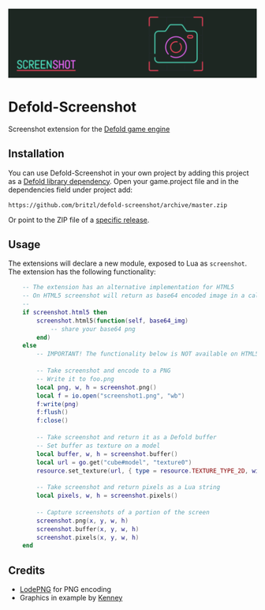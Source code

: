 ![](logo.png)

# Defold-Screenshot
Screenshot extension for the [Defold game engine](http://www.defold.com)

## Installation
You can use Defold-Screenshot in your own project by adding this project as a [Defold library dependency](http://www.defold.com/manuals/libraries/). Open your game.project file and in the dependencies field under project add:

	https://github.com/britzl/defold-screenshot/archive/master.zip

Or point to the ZIP file of a [specific release](https://github.com/britzl/defold-screenshot/releases).

## Usage
The extensions will declare a new module, exposed to Lua as `screenshot`. The extension has the following functionality:
```lua
	-- The extension has an alternative implementation for HTML5
	-- On HTML5 screenshot will return as base64 encoded image in a callback
	--
	if screenshot.html5 then
		screenshot.html5(function(self, base64_img)
			-- share your base64 png
		end)
	else
		-- IMPORTANT! The functionality below is NOT available on HTML5
		
		-- Take screenshot and encode to a PNG
		-- Write it to foo.png
		local png, w, h = screenshot.png()
		local f = io.open("screenshot1.png", "wb")
		f:write(png)
		f:flush()
		f:close()

		-- Take screenshot and return it as a Defold buffer
		-- Set buffer as texture on a model
		local buffer, w, h = screenshot.buffer()
		local url = go.get("cube#model", "texture0")
		resource.set_texture(url, { type = resource.TEXTURE_TYPE_2D, width = w, height = h, format = resource.TEXTURE_FORMAT_RGBA }, buffer)

		-- Take screenshot and return pixels as a Lua string
		local pixels, w, h = screenshot.pixels()

		-- Capture screenshots of a portion of the screen
		screenshot.png(x, y, w, h)
		screenshot.buffer(x, y, w, h)
		screenshot.pixels(x, y, w, h)
	end

```

## Credits
* [LodePNG](http://lodev.org/lodepng/) for PNG encoding
* Graphics in example by [Kenney](http://www.kenney.nl)
